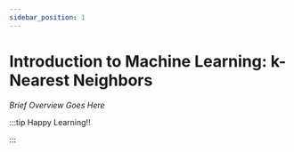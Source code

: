 ```yaml
---
sidebar_position: 1
---
```


# Introduction to Machine Learning: k-Nearest Neighbors

_Brief Overview Goes Here_

:::tip Happy Learning!!

<QuestButton text="Go To Quest" link="" />

:::
